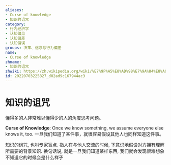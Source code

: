 ```yaml
---
aliases:
- Curse of knowledge
- 知识的诅咒
category:
- 行为经济学
- 认知偏见
- 认知偏差
- 认知偏误
groups: 决策、信念与行为偏差
name:
- Curse of knowledge
zhname:
- 知识的诅咒
zhwiki: https://zh.wikipedia.org/wiki/%E7%9F%A5%E8%AD%98%E7%9A%84%E8%A9%9B%E5%92%92
id: 20220703225827_d02ad9c167944ac3
---
```


# 知识的诅咒

懂得多的人非常难以懂得少的人的角度思考问题。

**Curse of Knowledge**: Once we know something, we assume everyone else knows it, too.
一旦我们知道了某件事，就很容易假设其他人也同样知道这件事。

知识的诅咒, 也叫专家盲点. 指人在与他人交流的时候, 下意识地假设对方拥有理解所需要的背景知识. 换句话说, 就是一旦我们知道某样东西, 我们就会发现很难想象不知道它的时候会是什么样子
